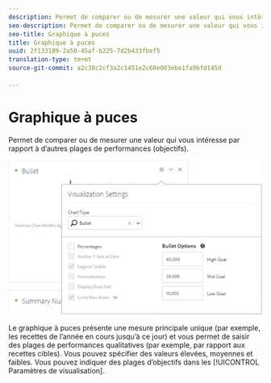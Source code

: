 ```yaml
---
description: Permet de comparer ou de mesurer une valeur qui vous intéresse par rapport à d’autres plages de performances (objectifs).
seo-description: Permet de comparer ou de mesurer une valeur qui vous intéresse par rapport à d’autres plages de performances (objectifs).
seo-title: Graphique à puces
title: Graphique à puces
uuid: 2f133189-2a50-45af-b225-7d2b433fbef5
translation-type: tm+mt
source-git-commit: a2c38c2cf3a2c1451e2c60e003ebe1fa9bfd145d

---
```



# Graphique à puces

Permet de comparer ou de mesurer une valeur qui vous intéresse par rapport à d’autres plages de performances (objectifs).

![](assets/bullet-image.png)

Le graphique à puces présente une mesure principale unique (par exemple, les recettes de l’année en cours jusqu’à ce jour) et vous permet de saisir des plages de performances qualitatives (par exemple, par rapport aux recettes cibles). Vous pouvez spécifier des valeurs élevées, moyennes et faibles. Vous pouvez indiquer des plages d’objectifs dans les [!UICONTROL Paramètres de visualisation].

